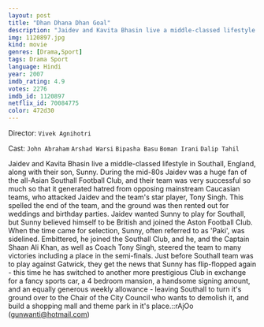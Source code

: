 ```yaml
---
layout: post
title: "Dhan Dhana Dhan Goal"
description: "Jaidev and Kavita Bhasin live a middle-classed lifestyle in Southall, England, along with their son, Sunny. During the mid-80s Jaidev was a huge fan of the all-Asian Southall Football Club, and their team was very successful so much so that it generated hatred from opposing mainstream Caucasian teams, who attacked Jaidev and the team's star player, Tony Singh. This spelled the end of the team, and the grou.."
img: 1120897.jpg
kind: movie
genres: [Drama,Sport]
tags: Drama Sport 
language: Hindi
year: 2007
imdb_rating: 4.9
votes: 2276
imdb_id: 1120897
netflix_id: 70084775
color: 472d30
---
```

Director: `Vivek Agnihotri`  

Cast: `John Abraham` `Arshad Warsi` `Bipasha Basu` `Boman Irani` `Dalip Tahil` 

Jaidev and Kavita Bhasin live a middle-classed lifestyle in Southall, England, along with their son, Sunny. During the mid-80s Jaidev was a huge fan of the all-Asian Southall Football Club, and their team was very successful so much so that it generated hatred from opposing mainstream Caucasian teams, who attacked Jaidev and the team's star player, Tony Singh. This spelled the end of the team, and the ground was then rented out for weddings and birthday parties. Jaidev wanted Sunny to play for Southall, but Sunny believed himself to be British and joined the Aston Football Club. When the time came for selection, Sunny, often referred to as 'Paki', was sidelined. Embittered, he joined the Southall Club, and he, and the Captain Shaan Ali Khan, as well as Coach Tony Singh, steered the team to many victories including a place in the semi-finals. Just before Southall team was to play against Gatwick, they get the news that Sunny has flip-flopped again - this time he has switched to another more prestigious Club in exchange for a fancy sports car, a 4 bedroom mansion, a handsome signing amount, and an equally generous weekly allowance - leaving Southall to turn it's ground over to the Chair of the City Council who wants to demolish it, and build a shopping mall and theme park in it's place.::rAjOo (gunwanti@hotmail.com)